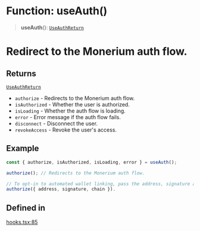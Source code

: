 # Function: useAuth()

> **useAuth**(): [`UseAuthReturn`](/docs/SDK%20React%20Provider/type-aliases/UseAuthReturn.md)

# Redirect to the Monerium auth flow.

## Returns

[`UseAuthReturn`](/docs/SDK%20React%20Provider/type-aliases/UseAuthReturn.md)

- `authorize`  - Redirects to the Monerium auth flow.
- `isAuthorized` - Whether the user is authorized.
- `isLoading` - Whether the auth flow is loading.
- `error` - Error message if the auth flow fails.
- `disconnect` - Disconnect the user.
- `revokeAccess` - Revoke the user's access.

## Example

```ts
const { authorize, isAuthorized, isLoading, error } = useAuth();

authorize(); // Redirects to the Monerium auth flow.

// To opt-in to automated wallet linking, pass the address, signature and chain.
authorize({ address, signature, chain }).
```

## Defined in

[hooks.tsx:85](https://github.com/monerium/js-monorepo/blob/main/packages/sdk-react-provider/src/lib/hooks.tsx#L85)
